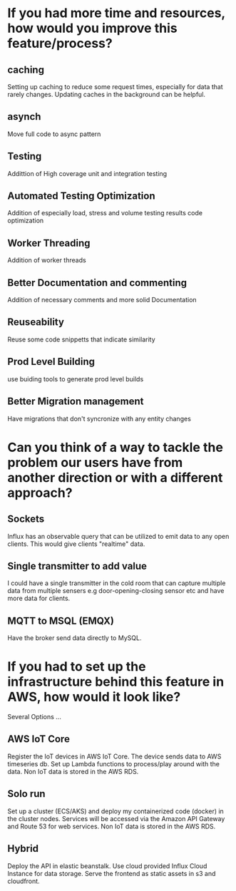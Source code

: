 # If you had more time and resources, how would you improve this feature/process?

## caching
Setting up caching to reduce some request times, especially for data that rarely changes. Updating caches in the background can be helpful.

## asynch
Move full code to async pattern

## Testing
Addittion of High coverage unit and integration testing

## Automated Testing Optimization
Addition of especially load, stress and volume testing results code optimization

## Worker Threading
Addition of worker threads

## Better Documentation and commenting
Addition of necessary comments and more solid Documentation

## Reuseability
Reuse some code snippetts that indicate similarity


## Prod Level Building
use buiding tools to generate prod level builds

## Better Migration management
Have migrations that don't syncronize with any entity changes



# Can you think of a way to tackle the problem our users have from another direction or with a different approach?

## Sockets
Influx has an observable query that can be utilized to emit data to any open clients. This would give clients "realtime" data.

## Single transmitter to add value
I could have a single transmitter in the cold room that can capture multiple data from multiple sensers e.g door-opening-closing sensor etc and have more data for clients.

## MQTT to MSQL (EMQX)
Have the broker send data directly to MySQL.


# If you had to set up the infrastructure behind this feature in AWS, how would it look like?

Several Options ...

## AWS IoT Core
Register the IoT devices in AWS IoT Core. The device sends data to AWS timeseries db. Set up Lambda functions to process/play around with the data. Non IoT data is stored in the AWS RDS.

## Solo run
Set up a cluster (ECS/AKS) and deploy my containerized code (docker) in the cluster nodes. Services will be accessed via the Amazon API Gateway and Route 53 for web services. Non IoT data is stored in the AWS RDS.

## Hybrid
Deploy the API in elastic beanstalk. Use cloud provided Influx Cloud Instance for data storage. Serve the frontend as static assets in s3 and cloudfront.